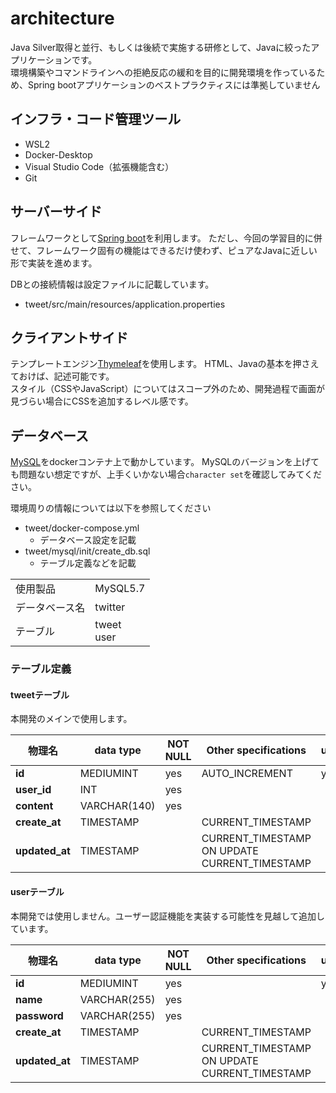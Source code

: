 # architecture

Java Silver取得と並行、もしくは後続で実施する研修として、Javaに絞ったアプリケーションです。  
環境構築やコマンドラインへの拒絶反応の緩和を目的に開発環境を作っているため、Spring bootアプリケーションのベストプラクティスには準拠していません

## インフラ・コード管理ツール

- WSL2
- Docker-Desktop
- Visual Studio Code（拡張機能含む）
- Git

## サーバーサイド

フレームワークとして[Spring boot](https://spring.io/projects/spring-boot)を利用します。
ただし、今回の学習目的に併せて、フレームワーク固有の機能はできるだけ使わず、ピュアなJavaに近しい形で実装を進めます。

DBとの接続情報は設定ファイルに記載しています。

- tweet/src/main/resources/application.properties

## クライアントサイド

テンプレートエンジン[Thymeleaf](https://www.thymeleaf.org/doc/tutorials/3.0/usingthymeleaf_ja.html)を使用します。
HTML、Javaの基本を押さえておけば、記述可能です。  
スタイル（CSSやJavaScript）についてはスコープ外のため、開発過程で画面が見づらい場合にCSSを追加するレベル感です。

## データベース

[MySQL](https://www.mysql.com/jp/)をdockerコンテナ上で動かしています。
MySQLのバージョンを上げても問題ない想定ですが、上手くいかない場合`character set`を確認してみてください。

環境周りの情報については以下を参照してください

- tweet/docker-compose.yml
  - データベース設定を記載
- tweet/mysql/init/create_db.sql
  - テーブル定義などを記載

|||
|--|--|
|使用製品|MySQL5.7|
|データベース名|twitter|
|テーブル|tweet<br>user|

### テーブル定義

#### tweetテーブル

本開発のメインで使用します。

|物理名|data type|NOT NULL|Other specifications|uniq|
|---|---|---|---|---|
|**id**|MEDIUMINT|yes|AUTO_INCREMENT|yes|
|**user_id**|INT|yes|||
|**content**|VARCHAR(140)|yes|||
|**create_at**|TIMESTAMP||CURRENT_TIMESTAMP||
|**updated_at**|TIMESTAMP||CURRENT_TIMESTAMP ON UPDATE CURRENT_TIMESTAMP||

#### userテーブル

本開発では使用しません。ユーザー認証機能を実装する可能性を見越して追加しています。

|物理名|data type|NOT NULL|Other specifications|uniq|
|---|---|---|---|---|
|**id**|MEDIUMINT|yes||yes|
|**name**|VARCHAR(255)|yes|||
|**password**|VARCHAR(255)|yes|||
|**create_at**|TIMESTAMP||CURRENT_TIMESTAMP||
|**updated_at**|TIMESTAMP||CURRENT_TIMESTAMP ON UPDATE CURRENT_TIMESTAMP||

